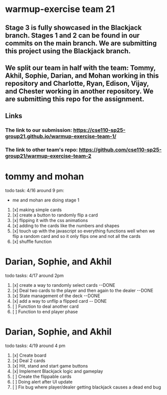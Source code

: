 # warmup-exercise team 21
## Stage 3 is fully showcased in the Blackjack branch. Stages 1 and 2 can be found in our commits on the main branch. We are submitting this project using the Blackjack branch.

## We split our team in half with the team: Tommy, Akhil, Sophie, Darian, and Mohan working in this repository and Charlotte, Ryan, Edison, Vijay, and Chester working in another repository. We are submitting this repo for the assignment. 

## Links
### The link to our submission: https://cse110-sp25-group21.github.io/warmup-exercise-team-1/
### The link to other team's repo: https://github.com/cse110-sp25-group21/warmup-exercise-team-2



# tommy and mohan

todo task:
4/16 around 9 pm:
- me and mohan are doing stage 1
1. [x] making simple cards
2. [x] create a button to randomly flip a card
3. [x] flipping it with the css animations
4. [x] adding to the cards like the numbers and shapes
5. [x] touch up with the javascript so everything functions well when we flip a random card and so it only flips one and not all the cards
6. [x] shuffle function 


# Darian, Sophie, and Akhil
todo tasks:
4/17 around 2pm
1. [x] create a way to randomly select cards --DONE
2. [x] Deal two cards to the player and then again to the dealer --DONE
3. [x] State management of the deck --DONE
4. [x] add a way to unflip a flipped card -- DONE
5. [ ] Function to deal another card
6. [ ] Function to end player phase

# Darian, Sophie, and Akhil
todo tasks:
4/19 around 4 pm
1. [x] Create board
2. [x] Deal 2 cards
3. [x] Hit, stand and start game buttons
4. [x] Implement Blackjack logic and gameplay
5. [ ] Create the flippable cards 
6. [ ] Doing alert after UI update
7. [ ] Fix bug where player/dealer getting blackjack causes a dead end bug